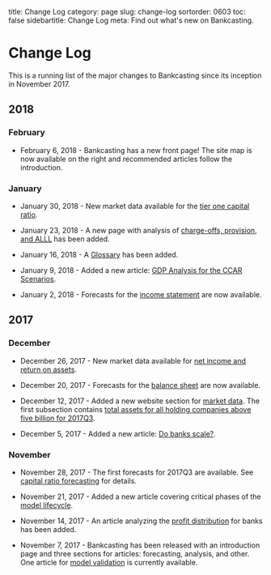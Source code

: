 title: Change Log
category: page
slug: change-log
sortorder: 0603
toc: false
sidebartitle: Change Log
meta: Find out what's new on Bankcasting.

# Change Log
This is a running list of the major changes to Bankcasting since its inception in November 2017. 

## 2018

### February

* February 6, 2018 - Bankcasting has a new front page! The site map is now available on the right and recommended articles follow the introduction.

### January

* January 30, 2018 - New market data available for the <a href="/tier-one-ratio-data.html">tier one capital ratio</a>.

* January 23, 2018 - A new page with analysis of <a href="/provision-analysis.html">charge-offs, provision, and ALLL</a> has been added.

* January 16, 2018 - A <a href="/glossary.html">Glossary</a> has been added.

* January 9, 2018 - Added a new article: <a href="/frb-gdp-analysis.html">GDP Analysis for the CCAR Scenarios</a>.

* January 2, 2018 - Forecasts for the <a href="/income-statement-forecasting.html">income statement</a> are now available.

## 2017

### December

* December 26, 2017 - New market data available for <a href="/net-income-data.html">net income and return on assets</a>.

* December 20, 2017 - Forecasts for the <a href="/balance-sheet-forecasting.html">balance sheet</a> are now available.

* December 12, 2017 - Added a new website section for <a href="/market-data.html">market data</a>. The first subsection contains <a href="/total-asset-data.html">total assets for all holding companies above five billion for 2017Q3</a>.

* December 5, 2017 - Added a new article: <a href="/do-banks-scale.html">Do banks scale?</a>.

### November

* November 28, 2017 - The first forecasts for 2017Q3 are available. See <a href="/capital-ratio-forecasting.html">capital ratio forecasting</a> for details.

* November 21, 2017 - Added a new article covering critical phases of the <a href="/model-lifecycle.html">model lifecycle</a>.

* November 14, 2017 - An article analyzing the <a href="/profit-distribution.html">profit distribution</a> for banks has been added.

* November 7, 2017 - Bankcasting has been released with an introduction page and three sections for articles: forecasting, analysis, and other. One article for <a href="/model-validation.html">model validation</a> is currently available.